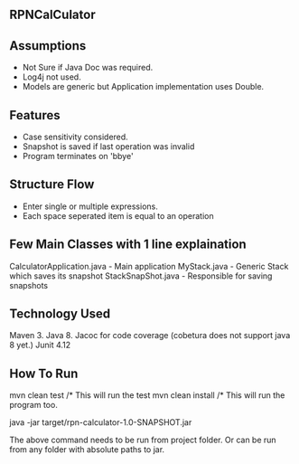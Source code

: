 RPNCalCulator
-------

Assumptions
----
* Not Sure if Java Doc was required.
* Log4j not used.
* Models are generic but Application implementation uses Double.

Features
----
* Case sensitivity considered.
* Snapshot is saved if last operation was invalid
* Program terminates on 'bbye'


Structure Flow
---
* Enter single or multiple expressions.
* Each space seperated item is equal to an operation

Few Main Classes with 1 line explaination
---
CalculatorApplication.java - Main application
MyStack.java - Generic Stack which saves its snapshot
StackSnapShot.java - Responsible for saving snapshots


Technology Used
---
Maven 3.
Java 8.
Jacoc for code coverage (cobetura does not support java 8 yet.)
Junit 4.12

How To Run
---
mvn clean test /* This will run the test
mvn clean install /* This will run the program too.

java -jar target/rpn-calculator-1.0-SNAPSHOT.jar

The above command needs to be run from project folder. Or can be run from any folder with absolute paths to jar.

